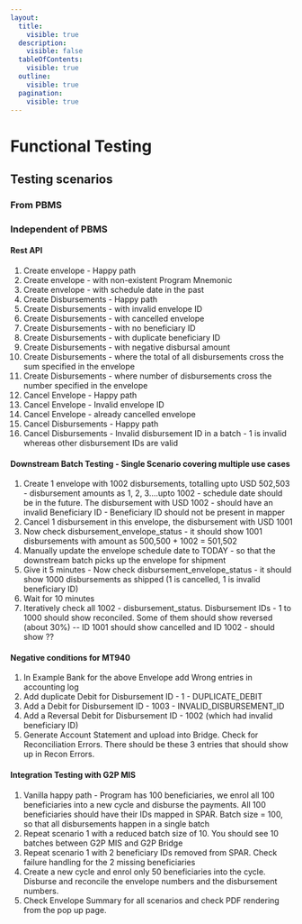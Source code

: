 ```yaml
---
layout:
  title:
    visible: true
  description:
    visible: false
  tableOfContents:
    visible: true
  outline:
    visible: true
  pagination:
    visible: true
---
```


# Functional Testing

## Testing scenarios

### From PBMS

### Independent of PBMS

#### Rest API

1. Create envelope - Happy path
2. Create envelope - with non-existent Program Mnemonic
3. Create envelope - with schedule date in the past
4. Create Disbursements - Happy path
5. Create Disbursements - with invalid envelope ID
6. Create Disbursements - with cancelled envelope
7. Create Disbursements - with no beneficiary ID
8. Create Disbursements - with duplicate beneficiary ID
9. Create Disbursements - with negative disbursal amount
10. Create Disbursements - where the total of all disbursements cross the sum specified in the envelope&#x20;
11. Create Disbursements - where number of disbursements cross the number specified in the envelope
12. Cancel Envelope - Happy path
13. Cancel Envelope - Invalid envelope ID
14. Cancel Envelope - already cancelled envelope
15. Cancel Disbursements - Happy path
16. Cancel Disbursements - Invalid disbursement ID in a batch - 1 is invalid whereas other disbursement IDs are valid

#### Downstream Batch Testing - Single Scenario covering multiple use cases

1. Create 1 envelope with 1002 disbursements, totalling upto USD 502,503 - disbursement amounts as 1, 2, 3....upto 1002 - schedule date should be in the future. The disbursement with USD 1002 - should have an invalid Beneficiary ID - Beneficiary ID should not be present in mapper
2. Cancel 1 disbursement in this envelope, the disbursement with USD 1001
3. Now check disbursement\_envelope\_status - it should show 1001 disbursements with amount as 500,500 + 1002 = 501,502
4. Manually update the envelope schedule date to TODAY - so that the downstream batch picks up the envelope for shipment
5. Give it 5 minutes - Now check disbursement\_envelope\_status - it should show 1000 disbursements as shipped (1 is cancelled, 1 is invalid beneficiary ID)
6. Wait for 10 minutes
7. Iteratively check all 1002 - disbursement\_status. Disbursement IDs - 1 to 1000 should show reconciled. Some of them should show reversed (about 30%) -- ID 1001 should show cancelled and ID 1002 - should show ??

#### Negative conditions for MT940

1. In Example Bank for the above Envelope add Wrong entries in accounting log
2. Add duplicate Debit for Disbursement ID - 1 - DUPLICATE\_DEBIT
3. Add a Debit for Disbursement ID - 1003 - INVALID\_DISBURSEMENT\_ID
4. Add a Reversal Debit for Disbursement ID - 1002 (which had invalid beneficiary ID)
5. Generate Account Statement and upload into Bridge. Check for Reconciliation Errors. There should be these 3 entries that should show up in Recon Errors.

#### Integration Testing with G2P MIS

1. Vanilla happy path - Program has 100 beneficiaries, we enrol all 100 beneficiaries into a new cycle and disburse the payments. All 100 beneficiaries should have their IDs mapped in SPAR. Batch size = 100, so that all disbursements happen in a single batch
2. Repeat scenario 1 with a reduced batch size of 10. You should see 10 batches between G2P MIS and G2P Bridge
3. Repeat scenario 1 with 2 beneficiary IDs removed from SPAR. Check failure handling for the 2 missing beneficiaries
4. Create a new cycle and enrol only 50 beneficiaries into the cycle. Disburse and reconcile the envelope numbers and the disbursement numbers.
5. Check Envelope Summary for all scenarios and check PDF rendering from the pop up page.














